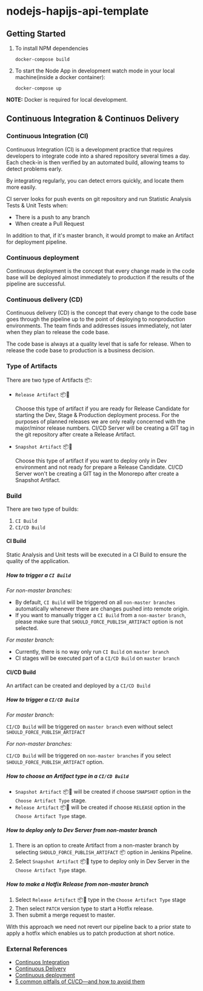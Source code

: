 # nodejs-hapijs-api-template

## Getting Started

1. To install NPM dependencies

   ```shell
   docker-compose build
   ```

2. To start the Node App in development watch mode in your local machine(inside a docker container):

   ```shell
   docker-compose up
   ```

**NOTE:** Docker is required for local development.

## Continuous Integration & Continuos Delivery

### Continuous Integration (CI)

Continuous Integration (CI) is a development practice that requires developers to integrate code into a shared repository several times a day. Each check-in is then verified by an automated build, allowing teams to detect problems early.

By integrating regularly, you can detect errors quickly, and locate them more easily.

CI server looks for push events on git repository and run Statistic Analysis Tests & Unit Tests when:

- There is a push to any branch
- When create a Pull Request

In addition to that, if it's master branch, it would prompt to make an Artifact for deployment pipeline.

### Continuous deployment

Continuous deployment is the concept that every change made in the code base will be deployed almost immediately to production if the results of the pipeline are successful.

### Continuous delivery (CD)

Continuous delivery (CD) is the concept that every change to the code base goes through the pipeline up to the point of deploying to nonproduction environments. The team finds and addresses issues immediately, not later when they plan to release the code base.

The code base is always at a quality level that is safe for release. When to release the code base to production is a business decision.

### Type of Artifacts

There are two type of Artifacts 📦:

- `Release Artifact` 📦🔖

  Choose this type of artifact if you are ready for Release Candidate for starting the Dev, Stage & Production deployment process. For the purposes of planned releases we are only really concerned with the major/minor release numbers. CI/CD Server will be creating a GIT tag in the git repository after create a Release Artifact.

- `Snapshot Artifact` 📦🔗

  Choose this type of artifact if you want to deploy only in Dev environment and not ready for prepare a Release Candidate. CI/CD Server won't be creating a GIT tag in the Monorepo after create a Snapshot Artifact.

### Build

There are two type of builds:

1. `CI Build`
2. `CI/CD Build`

#### CI Build

Static Analysis and Unit tests will be executed in a CI Build to ensure the quality of the application.

##### How to trigger a `CI Build`

_For non-master branches:_

- By default, `CI Build` will be triggered on all `non-master branches` automatically whenever there are changes pushed into remote origin.
- If you want to manually trigger a `CI Build` from a `non-master branch`, please make sure that `SHOULD_FORCE_PUBLISH_ARTIFACT` option is not selected.

_For master branch:_

- Currently, there is no way only run `CI Build` on `master branch`
- CI stages will be executed part of a `CI/CD Build` on `master branch`

#### CI/CD Build

An artifact can be created and deployed by a `CI/CD Build`

##### How to trigger a `CI/CD Build`

_For master branch:_

`CI/CD Build` will be triggered on `master branch` even without select `SHOULD_FORCE_PUBLISH_ARTIFACT`

_For non-master branches:_

`CI/CD Build` will be triggered on `non-master branches` if you select `SHOULD_FORCE_PUBLISH_ARTIFACT` option.

##### How to choose an Artifact type in a `CI/CD Build`

- `Snapshot Artifact` 📦🔗 will be created if choose `SNAPSHOT` option in the `Choose Artifact Type` stage.
- `Release Artifact` 📦🔖 will be created if choose `RELEASE` option in the `Choose Artifact Type` stage.

##### How to deploy only to Dev Server from non-master branch

1. There is an option to create Artifact from a non-master branch by selecting `SHOULD_FORCE_PUBLISH_ARTIFACT` 📦 option in Jenkins Pipeline.
2. Select `Snapshot Artifact` 📦🔗 type to deploy only in Dev Server in the `Choose Artifact Type` stage.

##### How to make a Hotfix Release from non-master branch

1. Select `Release Artifact` 📦🔖 type in the `Choose Artifact Type` stage
2. Then select `PATCH` version type to start a Hotfix release.
3. Then submit a merge request to master.

With this approach we need not revert our pipeline back to a prior state to apply a hotfix which enables us to patch production at short notice.

### External References

- [Continuos Integration](https://www.thoughtworks.com/continuous-integration)
- [Continuous Delivery](https://www.thoughtworks.com/continuous-delivery)
- [Continuous deployment](https://www.thoughtworks.com/radar/techniques/continuous-deployment)
- [5 common pitfalls of CI/CD—and how to avoid them](https://www.infoworld.com/article/3113680/devops/5-common-pitfalls-of-cicd-and-how-to-avoid-them.html)
